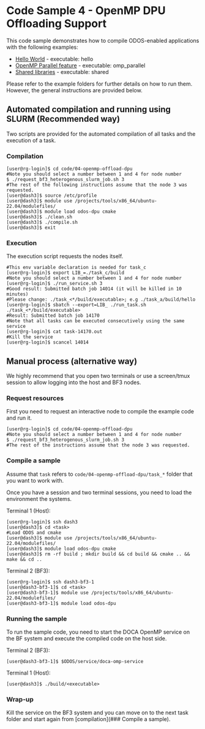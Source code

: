 # Code Sample 4 - OpenMP DPU Offloading Support

This code sample demonstrates how to compile ODOS-enabled applications with the following examples:

* [Hello World](./task_a) - executable: hello
* [OpenMP Parallel feature](./task_b) - executable: omp_parallel
* [Shared libraries](./task_c) - executable: shared

Please refer to the example folders for further details on how to run them. However, the general instructions are provided below.

## Automated compilation and running using SLURM (Recommended way)

Two scripts are provided for the automated compilation of all tasks and the execution of a task.

### Compilation

```
[user@rg-login]$ cd code/04-openmp-offload-dpu
#Note you should select a number between 1 and 4 for node number
$ ./request_bf3_heterogenous_slurm_job.sh 3
#The rest of the following instructions assume that the node 3 was requested.
[user@dash3]$ source /etc/profile
[user@dash3]$ module use /projects/tools/x86_64/ubuntu-22.04/modulefiles/
[user@dash3]$ module load odos-dpu cmake
[user@dash3]$ ./clean.sh
[user@dash3]$ ./compile.sh
[user@dash3]$ exit
```

### Execution

The execution script requests the nodes itself.

```
#This env variable declaration is needed for task_c
[user@rg-login]$ export LIB_=./task_c/build
#Note you should select a number between 1 and 4 for node number
[user@rg-login]$ ./run_service.sh 3
#Good result: Submitted batch job 14014 (it will be killed in 10 minutes)
#Please change: ./task_<*/build/executable>; e.g ./task_a/build/hello
[user@rg-login]$ sbatch --export=LIB_ ./run_task.sh ./task_<*/build/executable>
#Result: Submitted batch job 14170
#Note that all tasks can be executed consecutively using the same service
[user@rg-login]$ cat task-14170.out
#Kill the service
[user@rg-login]$ scancel 14014
```

## Manual process (alternative way)

We highly recommend that you open two terminals or use a screen/tmux session to allow logging into the host and BF3 nodes.

### Request resources

First you need to request an interactive node to compile the example code and run it.

```
[user@rg-login]$ cd code/04-openmp-offload-dpu
#Note you should select a number between 1 and 4 for node number
$ ./request_bf3_heterogenous_slurm_job.sh 3
#The rest of the instructions assume that the node 3 was requested.
```

### Compile a sample

Assume that `task` refers to `code/04-openmp-offload-dpu/task_*` folder that you want to work with.

Once you have a session and two terminal sessions, you need to load the environment the systems.

Terminal 1 (Host):

```
[user@rg-login]$ ssh dash3
[user@dash3]$ cd <task>
#Load ODOS and cmake
[user@dash3]$ module use /projects/tools/x86_64/ubuntu-22.04/modulefiles/
[user@dash3]$ module load odos-dpu cmake
[user@dash3]$ rm -rf build ; mkdir build && cd build && cmake .. && make && cd ..
```

Terminal 2 (BF3):

```
[user@rg-login]$ ssh dash3-bf3-1
[user@dash3-bf3-1]$ cd <task>
[user@dash3-bf3-1]$ module use /projects/tools/x86_64/ubuntu-22.04/modulefiles/
[user@dash3-bf3-1]$ module load odos-dpu
```

### Running the sample

To run the sample code, you need to start the DOCA OpenMP service on the BF system and execute the compiled code on the host side.

Terminal 2 (BF3):

```
[user@dash3-bf3-1]$ $ODOS/service/doca-omp-service
```

Terminal 1 (Host):

```
[user@dash3]$ ./build/<executable>
```

### Wrap-up

Kill the service on the BF3 system and you can move on to the next task folder and start again from [compilation](### Compile a sample).

